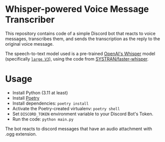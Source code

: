 # Whisper-powered Voice Message Transcriber

This repository contains code of a simple Discord bot that reacts to voice messages, transcribes them, and sends the transcription as the reply to the original voice message.

The speech-to-text model used is a pre-trained [OpenAI's Whisper](https://github.com/openai/whisper) model (specifically [`large V3`](https://huggingface.co/openai/whisper-large-v3)), using the code from [SYSTRAN/faster-whisper](https://github.com/SYSTRAN/faster-whisper).

# Usage

- Install Python (3.11 at least)
- Install [Poetry](https://python-poetry.org/)
- Install dependencies: `poetry install`
- Activate the Poetry-created virtualenv: `poetry shell`
- Set `DISCORD_TOKEN` environment variable to your Discord Bot's Token.
- Run the code: `python main.py`

The bot reacts to discord messages that have an audio attachment with .ogg extension.
